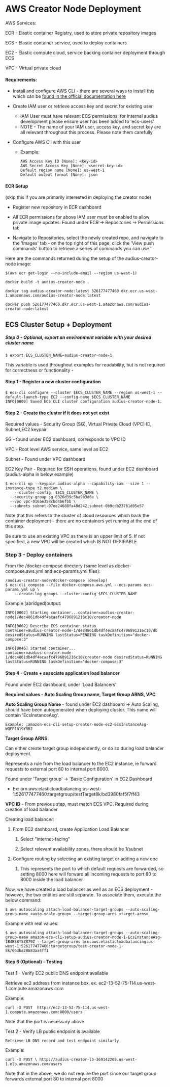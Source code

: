 # AWS Creator Node Deployment

AWS Services:

ECR - Elastic container Registry, used to store private repository images

ECS - Elastic container service, used to deploy containers

EC2 - Elastic compute cloud, service backing container deployment through ECS

VPC - Virtual private cloud



#### Requirements:

- Install and configure AWS CLI - there are several ways to install this which can be [found in the official documentation here](https://docs.aws.amazon.com/cli/latest/userguide/cli-chap-install.html)

- Create IAM user or retrieve access key and secret for existing user

  - IAM User must have relevant ECS permissions, for internal audius development please ensure user has been added to 'ecs-users'

  * NOTE - The name of your IAM user, access key, and secret key are all relevant throughout this process. Please note them carefully

* Configure AWS Cli with this user

  * Example:

    ```
    AWS Access Key ID [None]: <key-id>
    AWS Secret Access Key [None]: <secret-key-id>
    Default region name [None]: us-west-1
    Default output format [None]: json
    ```

#### ECR Setup

(skip this if you are primarily interested in deploying the creator node)

* Register new repository in ECR dashboard

* All ECR permissions for above IAM user must be enabled to allow private image updates. Found under ECR -> Repositories -> Permissions tab

* Navigate to Repositories, select the newly created repo, and navigate to the 'Images' tab - on the top right of this page, click the 'View push commands' button to retrieve a series of commands you can use '

Here are the commands returned during the setup of the audius-creator-node image:

```
$(aws ecr get-login --no-include-email --region us-west-1)

docker build -t audius-creator-node .

docker tag audius-creator-node:latest 526177477460.dkr.ecr.us-west-1.amazonaws.com/audius-creator-node:latest

docker push 526177477460.dkr.ecr.us-west-1.amazonaws.com/audius-creator-node:latest
```



## ECS Cluster Setup + Deployment

##### Step 0 - Optional, export an environment variable with your desired cluster name

```
$ export ECS_CLUSTER_NAME=audius-creator-node-1
```

This variable is used throughout examples for readability, but is not required for correctness or functionality -



#### Step 1 - Register a new cluster configuration

```
$ ecs-cli configure --cluster $ECS_CLUSTER_NAME --region us-west-1 --default-launch-type EC2 --config-name $ECS_CLUSTER_NAME
INFO[0000] Saved ECS CLI cluster configuration audius-creator-node-1.
```



#### Step 2 - Create the cluster if it does not yet exist

Required values - Security Group (SG), Virtual Private Cloud (VPC) ID, Subnet,EC2 keypair

SG - found under EC2 dashboard, corresponds to VPC ID

VPC - Root level AWS service, same level as EC2

Subnet - Found under VPC dashboard

EC2 Key Pair - Required for SSH operations, found under EC2 dashboard (audius-alpha in below example)

```
$ ecs-cli up --keypair audius-alpha --capability-iam --size 1 --instance-type t2.medium \
	--cluster-config  $ECS_CLUSTER_NAME \
  --security-group sg-0326d39c5ba9b3d6e \
  --vpc vpc-016ae358cbd4b6fbb \
  --subnets subnet-07ee24688fa48d242,subnet-0b9cdb23761d05e57
```

Note that this refers to the cluster of cloud resources which back the container deployment - there are no containers yet running at the end of this step.



Be sure to use an existing VPC as there is an upper limit of 5. If not specified, a new VPC will be created which IS NOT DESIRABLE



### Step 3 - Deploy containers



From the /docker-compose directory (same level as docker-compose.aws.yml and ecs-params.yml files):

```
/audius-creator-node/docker-compose (develop)
$ ecs-cli compose --file docker-compose.aws.yml --ecs-params ecs-params.yml up \
	--create-log-groups --cluster-config $ECS_CLUSTER_NAME
```



Example  (abridged)output:

```
INFO[0002] Starting container...container=audius-creator-node1/dec4861db4df4ecaafc4796891216c10/creator-node
  
INFO[0002] Describe ECS container status                 container=audius-creator-node-1/dec4861db4df4ecaafc4796891216c10/db desiredStatus=RUNNING lastStatus=PENDING taskDefinition="docker-compose:3"

INFO[0046] Started container...                          container=audius-creator-node-1/dec4861db4df4ecaafc4796891216c10/creator-node desiredStatus=RUNNING lastStatus=RUNNING taskDefinition="docker-compose:3"
```



#### Step 4 - Create + associate application load balancer

Found under EC2 dashboard, under 'Load Balancers'



**Required values - Auto Scaling Group name, Target Group ARNS, VPC**



**Auto Scaling Group Name** - found under EC2 dashboard -> Auto Scaling, should have been autogenerated when deploying cluster. This name will contain 'EcsInstanceAsg'.

    Example: :amazon-ecs-cli-setup-creator-node-ec2-EcsInstanceAsg-WQEP1819YRBJ



**Target Group ARNS**

Can either create target group independently, or do so during load balancer deployment.

Represents a rule from the load balancer to the EC2 instance, ie forward requests to external port 80 to internal port 8000.

Found under 'Target group' -> 'Basic Configuration' in EC2 Dashboard

- Ex: arn:aws:elasticloadbalancing:us-west-1:526177477460:targetgroup/testTarget8k/bd3980faf5f7ff43

  

**VPC ID** - From previous step, must match ECS VPC. Required during creation of load balancer



Creating load balancer:

1. From EC2 dashboard, create Application Load Balancer

   1. Select "internet-facing"

   2. Select relevant availability zones, there should be 1/subnet

2. Configure routing by selecting an existing target or adding a new one

   1. This represents the port to which default requests are forwarded, so setting 8000 here will forward all incoming requests to port 80 to 8000 inside the load balancer



Now, we have created a load balancer as well as an ECS deployment - however, the two entities are still separate. To associate them, execute the below command:

```
$ aws autoscaling attach-load-balancer-target-groups --auto-scaling-group-name <auto-scale-group> --target-group-arns <target-arns>
```

Example with real values:

```
$ aws autoscaling attach-load-balancer-target-groups --auto-scaling-group-name amazon-ecs-cli-setup-audius-creator-node-1-EcsInstanceAsg-1B4BSBT5Z879Z --target-group-arns arn:aws:elasticloadbalancing:us-west-1:526177477460:targetgroup/test-creator-node-1-8k/663ba28683aa4ff1
```

#### Step 6 (Optional) - Testing

Test 1 - Verify EC2 public DNS endpoint available

Retrieve ec2 address from instance box, ex. ec2-13-52-75-114.us-west-1.compute.amazonaws.com



Example:

```
curl -X POST  http://ec2-13-52-75-114.us-west-1.compute.amazonaws.com:8000/users
```

Note that the port is necessary above



Test 2 - Verify LB public endpoint is available

    Retrieve LB DNS record and test endpoint similarly



Example:

```
curl -X POST \ http://audius-creator-lb-369142209.us-west-1.elb.amazonaws.com/users
```



Note that in the above, we do not require the port since our target group forwards external port 80 to internal port 8000








